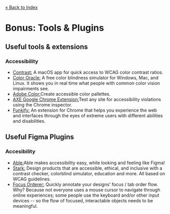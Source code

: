 [« Back to Index](../../README.md)

# Bonus: Tools & Plugins

## Useful tools & extensions

### Accessibility

- [Contrast:](https://usecontrast.com) A macOS app for quick access to WCAG color contrast ratios.
- [Color Oracle:](http://colororacle.org/) A free color blindness simulator for Windows, Mac, and Linux. It shows you in real time what people with common color vision impairments see.
- [Adobe Color:](https://color.adobe.com/create/color-accessibility)Create accessible color pallettes.
- [AXE Google Chrome Extension:](https://chrome.google.com/webstore/detail/axe-coconut/iobddmbdndbbbfjopjdgadphaoihpojp?hl=en)Test any site for accessibility violations using the Chrome inspector.
- [Funkify:](https://chrome.google.com/webstore/detail/funkify-%E2%80%93-disability-simu/ojcijjdchelkddboickefhnbdpeajdjg) An extension for Chrome that helps you experience the web and interfaces through the eyes of extreme users with different abilities and disabilities.



## Useful Figma Plugins

### Accesibility
- [Able:](https://www.figma.com/community/plugin/734693888346260052/Able-%E2%80%93-Friction-free-accessibility)Able makes accessibility easy, while looking and feeling like Figma! 
- [Stark:](https://www.figma.com/community/plugin/732603254453395948/Stark) Design products that are accessible, ethical, and inclusive with a contrast checker, colorblind simulator, education and more. All based on WCAG guidelines.
- [Focus Orderer:](https://www.figma.com/community/plugin/731310036968334777/A11y---Focus-Orderer) Quickly annotate your designs’ focus / tab order flow. Why? Because not everyone uses a mouse cursor to navigate through online experiences; some people use the keyboard and/or other input devices -- so the flow of focused, interactable objects needs to be meaningful.

